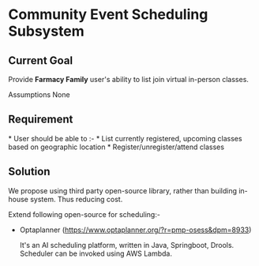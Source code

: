 <h1>Community Event Scheduling Subsystem</h1>

<h2>Current Goal</h2>
Provide <strong>Farmacy Family</strong> user's ability to list join virtual in-person classes.

Assumptions
None

<h2>Requirement</h2>
* User should be able to :-
	* List currently registered, upcoming classes based on geographic location
	* Register/unregister/attend classes

<h2>Solution</h2>
We propose using third party open-source library, rather than building in-house system. Thus reducing cost.

Extend following open-source for scheduling:-
  * Optaplanner (https://www.optaplanner.org/?r=pmp-osess&dpm=8933)
    <p>It's an AI scheduling platform, written in Java, Springboot, Drools. <br/> Scheduler can be invoked using AWS Lambda.</p>
  